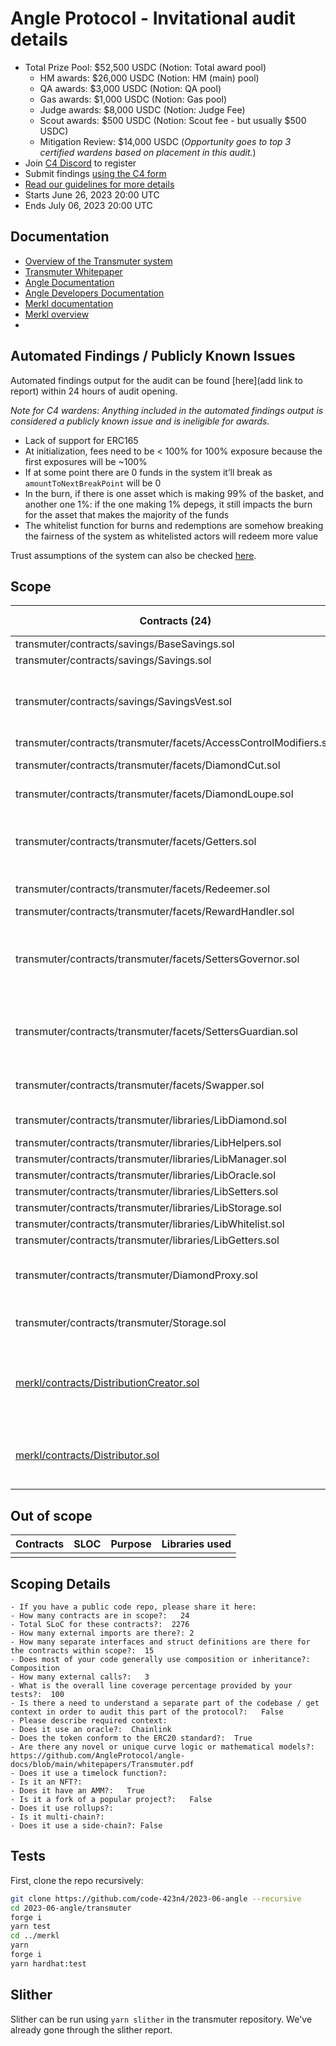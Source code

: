 # Angle Protocol - Invitational audit details

- Total Prize Pool: $52,500 USDC (Notion: Total award pool)
  - HM awards: $26,000 USDC (Notion: HM (main) pool)
  - QA awards: $3,000 USDC (Notion: QA pool)
  - Gas awards: $1,000 USDC (Notion: Gas pool)
  - Judge awards: $8,000 USDC (Notion: Judge Fee)
  - Scout awards: $500 USDC (Notion: Scout fee - but usually $500 USDC)
  - Mitigation Review: $14,000 USDC (_Opportunity goes to top 3 certified wardens based on placement in this audit._)
- Join [C4 Discord](https://discord.gg/code4rena) to register
- Submit findings [using the C4 form](https://code4rena.com/contests/2023-06-angle-protocol/submit)
- [Read our guidelines for more details](https://docs.code4rena.com/roles/wardens)
- Starts June 26, 2023 20:00 UTC
- Ends July 06, 2023 20:00 UTC

## Documentation

- [Overview of the Transmuter system](transmuter/README.md)
- [Transmuter Whitepaper](https://docs.angle.money/overview/whitepapers)
- [Angle Documentation](https://docs.angle.money)
- [Angle Developers Documentation](https://developers.angle.money)
- [Merkl documentation](https://docs.angle.money/side-products/merkl)
- [Merkl overview](merkl/README.md)
-

## Automated Findings / Publicly Known Issues

Automated findings output for the audit can be found [here](add link to report) within 24 hours of audit opening.

_Note for C4 wardens: Anything included in the automated findings output is considered a publicly known issue and is ineligible for awards._

- Lack of support for ERC165
- At initialization, fees need to be < 100% for 100% exposure because the first exposures will be ~100%
- If at some point there are 0 funds in the system it’ll break as `amountToNextBreakPoint` will be 0
- In the burn, if there is one asset which is making 99% of the basket, and another one 1%: if the one making 1% depegs, it still impacts the burn for the asset that makes the majority of the funds
- The whitelist function for burns and redemptions are somehow breaking the fairness of the system as whitelisted actors will redeem more value

Trust assumptions of the system can also be checked [here](transmuter/README.md).

## Scope

| Contracts (24)                                                                     | SLOC (2276) | Purpose                                                         | Libraries used |
| ---------------------------------------------------------------------------------- | ----------- | --------------------------------------------------------------- | -------------- |
| transmuter/contracts/savings/BaseSavings.sol                                       | 10          |                                                                 |                |
| transmuter/contracts/savings/Savings.sol                                           | 95          |                                                                 |                |
| transmuter/contracts/savings/SavingsVest.sol                                       | 105         | ERC4626 to distribute yield to agEUR holders                    |                |
| transmuter/contracts/transmuter/facets/AccessControlModifiers.sol                  | 13          |                                                                 |                |
| transmuter/contracts/transmuter/facets/DiamondCut.sol                              | 10          | See ERC-2535.                                                   |                |
| transmuter/contracts/transmuter/facets/DiamondLoupe.sol                            | 92          | See ERC-2535.                                                   |                |
| transmuter/contracts/transmuter/facets/Getters.sol                                 | 105         | View functions ot fetch the storage of the Transmuter           |                |
| transmuter/contracts/transmuter/facets/Redeemer.sol                                | 113         | Redeeming functionalities                                       |                |
| transmuter/contracts/transmuter/facets/RewardHandler.sol                           | 45          |                                                                 |                |
| transmuter/contracts/transmuter/facets/SettersGovernor.sol                         | 120         | Admin functions of the Transmuter - Governor Role               |                |
| transmuter/contracts/transmuter/facets/SettersGuardian.sol                         | 19          | Admin functions of the Transmuter - Guardian Role               |                |
| transmuter/contracts/transmuter/facets/Swapper.sol                                 | 345         | User facing swap functions                                      |                |
| transmuter/contracts/transmuter/libraries/LibDiamond.sol                           | 122         | See ERC-2535.                                                   |                |
| transmuter/contracts/transmuter/libraries/LibHelpers.sol                           | 45          |                                                                 |                |
| transmuter/contracts/transmuter/libraries/LibManager.sol                           | 29          |                                                                 |                |
| transmuter/contracts/transmuter/libraries/LibOracle.sol                            | 98          |                                                                 |                |
| transmuter/contracts/transmuter/libraries/LibSetters.sol                           | 201         |                                                                 |                |
| transmuter/contracts/transmuter/libraries/LibStorage.sol                           | 17          |                                                                 |                |
| transmuter/contracts/transmuter/libraries/LibWhitelist.sol                         | 19          |                                                                 |                |
| transmuter/contracts/transmuter/libraries/LibGetters.sol                           | 56          |                                                                 |                |
| transmuter/contracts/transmuter/DiamondProxy.sol                                   | 31          | See ERC-2535. Base Transmuter contract                          |                |
| transmuter/contracts/transmuter/Storage.sol                                        | 101         | Structs of the Transmuter storage                               |                |
| [merkl/contracts/DistributionCreator.sol](merkl/contracts/DistributionCreator.sol) | 301         | Contract to initiate a distribution of rewards to UniswapV3 LPs |                |
| [merkl/contracts/Distributor.sol](merkl/contracts/Distributor.sol)                 | 184         | Contract to distribute incentives via Merkl tree airdrops       |                |

## Out of scope

| Contracts | SLOC | Purpose | Libraries used |
| --------- | ---- | ------- | -------------- |
|           |      |         |                |

## Scoping Details

```
- If you have a public code repo, please share it here:
- How many contracts are in scope?:   24
- Total SLoC for these contracts?:  2276
- How many external imports are there?: 2
- How many separate interfaces and struct definitions are there for the contracts within scope?:  15
- Does most of your code generally use composition or inheritance?:   Composition
- How many external calls?:   3
- What is the overall line coverage percentage provided by your tests?:  100
- Is there a need to understand a separate part of the codebase / get context in order to audit this part of the protocol?:   False
- Please describe required context:
- Does it use an oracle?:  Chainlink
- Does the token conform to the ERC20 standard?:  True
- Are there any novel or unique curve logic or mathematical models?: https://github.com/AngleProtocol/angle-docs/blob/main/whitepapers/Transmuter.pdf
- Does it use a timelock function?:
- Is it an NFT?:
- Does it have an AMM?:   True
- Is it a fork of a popular project?:   False
- Does it use rollups?:
- Is it multi-chain?:
- Does it use a side-chain?: False
```

## Tests

First, clone the repo recursively:

```bash
git clone https://github.com/code-423n4/2023-06-angle --recursive
cd 2023-06-angle/transmuter
forge i
yarn test
cd ../merkl
yarn
forge i
yarn hardhat:test
```

## Slither

Slither can be run using `yarn slither` in the transmuter repository. We've already gone through the slither report.
